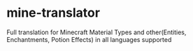 # mine-translator
Full translation for Minecraft Material Types and other(Entities, Enchantments, Potion Effects) in all languages supported
